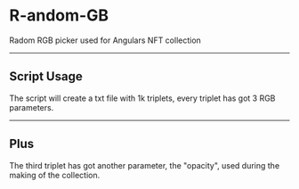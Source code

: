 # R-andom-GB
Radom RGB picker used for Angulars NFT collection

_______________________________________________________________

## Script Usage
The script will create a txt file with 1k triplets, every triplet has got 3 RGB parameters. 

_______________________________________________________________

## Plus
The third triplet has got another parameter, the "opacity", used during the making of the collection.
